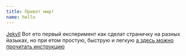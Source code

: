 ```yaml
---
title: Привет мир!
name: hello
---
```


[Jekyll](http://jekyllrb.com) Вот ето первый експеримент как сделат страничку на разных йазыках, но при етом простую, быструю и легкую [а здесь можно прочитать инструкцию](https://github.com/jekyll/jekyll/blob/master/README.markdown)